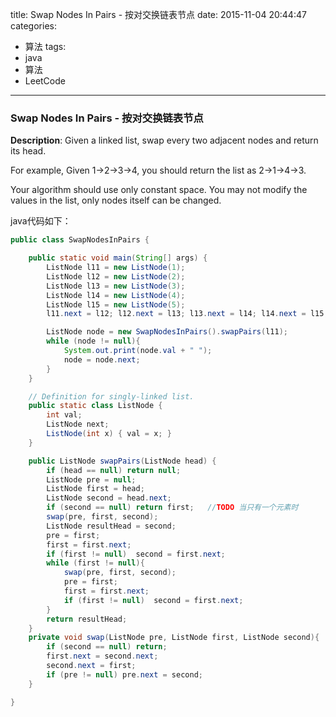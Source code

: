 


title: Swap Nodes In Pairs - 按对交换链表节点
date: 2015-11-04 20:44:47
categories: 
- 算法
tags: 
- java
- 算法
- LeetCode
<!--updated: 2015-11-04 21:40:47-->
---

### Swap Nodes In Pairs - 按对交换链表节点

**Description**: Given a linked list, swap every two adjacent nodes and return its head.

 For example, Given 1->2->3->4, you should return the list as 2->1->4->3.

 Your algorithm should use only constant space.
 You may not modify the values in the list, only nodes itself can be changed.


java代码如下：

```java
public class SwapNodesInPairs {

    public static void main(String[] args) {
        ListNode l11 = new ListNode(1);
        ListNode l12 = new ListNode(2);
        ListNode l13 = new ListNode(3);
        ListNode l14 = new ListNode(4);
        ListNode l15 = new ListNode(5);
        l11.next = l12; l12.next = l13; l13.next = l14; l14.next = l15; l15.next = null;

        ListNode node = new SwapNodesInPairs().swapPairs(l11);
        while (node != null){
            System.out.print(node.val + " ");
            node = node.next;
        }
    }

    // Definition for singly-linked list.
    public static class ListNode {
        int val;
        ListNode next;
        ListNode(int x) { val = x; }
    }

    public ListNode swapPairs(ListNode head) {
        if (head == null) return null;
        ListNode pre = null;
        ListNode first = head;
        ListNode second = head.next;
        if (second == null) return first;   //TODO 当只有一个元素时
        swap(pre, first, second);
        ListNode resultHead = second;
        pre = first;
        first = first.next;
        if (first != null)  second = first.next;
        while (first != null){
            swap(pre, first, second);
            pre = first;
            first = first.next;
            if (first != null)  second = first.next;
        }
        return resultHead;
    }
    private void swap(ListNode pre, ListNode first, ListNode second){
        if (second == null) return;
        first.next = second.next;
        second.next = first;
        if (pre != null) pre.next = second;
    }

}
```
